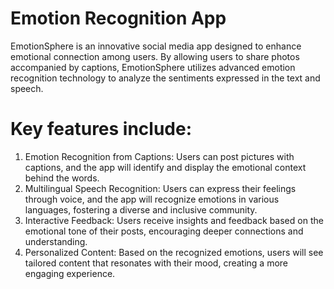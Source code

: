 # Emotion Recognition App
EmotionSphere is an innovative social media app designed to enhance emotional connection among users. By allowing users to share photos accompanied by captions, EmotionSphere utilizes advanced emotion recognition technology to analyze the sentiments expressed in the text and speech.

# Key features include:

1) Emotion Recognition from Captions: Users can post pictures with captions, and the app will identify and display the emotional context behind the words.
2) Multilingual Speech Recognition: Users can express their feelings through voice, and the app will recognize emotions in various languages, fostering a diverse and inclusive community.
3) Interactive Feedback: Users receive insights and feedback based on the emotional tone of their posts, encouraging deeper connections and understanding.
4) Personalized Content: Based on the recognized emotions, users will see tailored content that resonates with their mood, creating a more engaging experience.
